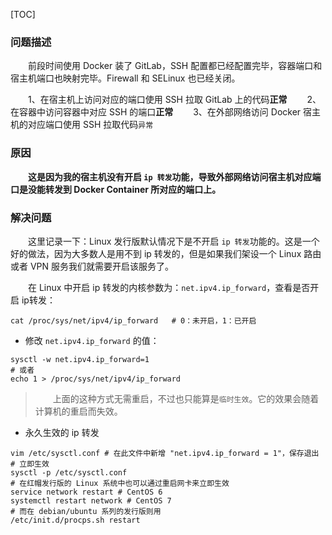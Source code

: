 [TOC]

### 问题描述

&emsp;&emsp;前段时间使用 Docker 装了 GitLab，SSH 配置都已经配置完毕，容器端口和宿主机端口也映射完毕。Firewall 和 SELinux 也已经关闭。

&emsp;&emsp;1、在宿主机上访问对应的端口使用 SSH 拉取 GitLab 上的代码**正常**
&emsp;&emsp;2、在容器中访问容器中对应 SSH 的端口**正常**
&emsp;&emsp;3、在外部网络访问 Docker 宿主机的对应端口使用 SSH 拉取代码`异常`

### 原因

&emsp;&emsp;**这是因为我的宿主机没有开启 `ip 转发`功能，导致外部网络访问宿主机对应端口是没能转发到 Docker Container 所对应的端口上。**

### 解决问题

&emsp;&emsp;这里记录一下：Linux 发行版默认情况下是不开启 `ip 转发`功能的。这是一个好的做法，因为大多数人是用不到 ip 转发的，但是如果我们架设一个 Linux 路由或者 VPN 服务我们就需要开启该服务了。

&emsp;&emsp;在 Linux 中开启 ip 转发的内核参数为：`net.ipv4.ip_forward`，查看是否开启 ip转发：

```
cat /proc/sys/net/ipv4/ip_forward	# 0：未开启，1：已开启
```

* 修改 `net.ipv4.ip_forward` 的值：

```
sysctl -w net.ipv4.ip_forward=1
# 或者
echo 1 > /proc/sys/net/ipv4/ip_forward
```

> &emsp;&emsp;上面的这种方式无需重启，不过也只能算是`临时生效`。它的效果会随着计算机的重启而失效。

* 永久生效的 ip 转发

```
vim /etc/sysctl.conf # 在此文件中新增 "net.ipv4.ip_forward = 1"，保存退出
# 立即生效
sysctl -p /etc/sysctl.conf
# 在红帽发行版的 Linux 系统中也可以通过重启网卡来立即生效
service network restart # CentOS 6
systemctl restart network # CentOS 7
# 而在 debian/ubuntu 系列的发行版则用
/etc/init.d/procps.sh restart
```

